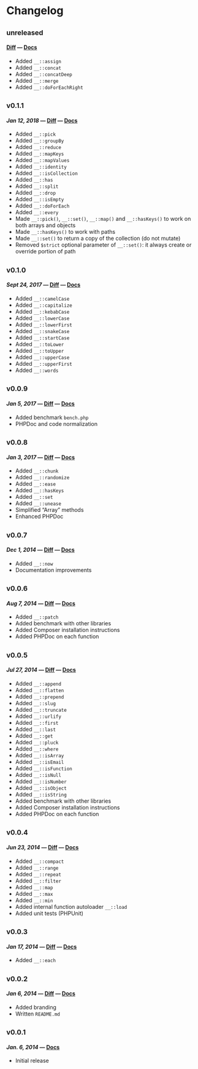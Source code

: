 # Changelog

## <sub>unreleased</sub>
#### [Diff](https://github.com/maciejczyzewski/bottomline/compare/0.1.1...master) — [Docs](https://github.com/maciejczyzewski/bottomline/blob/master/README.md)
* Added `__::assign`
* Added `__::concat`
* Added `__::concatDeep`
* Added `__::merge`
* Added `__::doForEachRight`

## <sub>v0.1.1</sub>
#### _Jan 12, 2018_ — [Diff](https://github.com/maciejczyzewski/bottomline/compare/0.1.0...0.1.1) — [Docs](https://github.com/maciejczyzewski/bottomline/blob/0.1.1/README.md)

* Added `__::pick`
* Added `__::groupBy`
* Added `__::reduce`
* Added `__::mapKeys`
* Added `__::mapValues`
* Added `__::identity`
* Added `__::isCollection`
* Added `__::has`
* Added `__::split`
* Added `__::drop`
* Added `__::isEmpty`
* Added `__::doForEach`
* Added `__::every`
* Made `__::pick()`, `__::set()`, `__::map()` and `__::hasKeys()` to work on both arrays and objects
* Made `__::hasKeys()` to work with paths
* Made `__::set()` to return a copy of the collection (do not mutate)
* Removed `$strict` optional parameter of `__::set()`: it always create or override portion of path

## <sub>v0.1.0</sub>
#### _Sept 24, 2017_ — [Diff](https://github.com/maciejczyzewski/bottomline/compare/0.0.9...0.1.0) — [Docs](https://github.com/maciejczyzewski/bottomline/blob/0.1.0/README.md)

* Added `__::camelCase`
* Added `__::capitalize`
* Added `__::kebabCase`
* Added `__::lowerCase`
* Added `__::lowerFirst`
* Added `__::snakeCase`
* Added `__::startCase`
* Added `__::toLower`
* Added `__::toUpper`
* Added `__::upperCase`
* Added `__::upperFirst`
* Added `__::words`

## <sub>v0.0.9</sub>
#### _Jan 5, 2017_ — [Diff](https://github.com/maciejczyzewski/bottomline/compare/0.0.8...0.0.9) — [Docs](https://github.com/maciejczyzewski/bottomline/blob/0.0.9/README.md)

* Added benchmark `bench.php`
* PHPDoc and code normalization

## <sub>v0.0.8</sub>
#### _Jan 3, 2017_ — [Diff](https://github.com/maciejczyzewski/bottomline/compare/0.0.7...0.0.8) — [Docs](https://github.com/maciejczyzewski/bottomline/blob/0.0.8/README.md)

* Added `__::chunk`
* Added `__::randomize`
* Added `__::ease`
* Added `__::hasKeys`
* Added `__::set`
* Added `__::unease`
* Simplified “Array” methods
* Enhanced PHPDoc

## <sub>v0.0.7</sub>
#### _Dec 1, 2014_ — [Diff](https://github.com/maciejczyzewski/bottomline/compare/0.0.6...0.0.7) — [Docs](https://github.com/maciejczyzewski/bottomline/blob/0.0.7/README.md)

* Added `__::now`
* Documentation improvements

## <sub>v0.0.6</sub>
#### _Aug 7, 2014_ — [Diff](https://github.com/maciejczyzewski/bottomline/compare/0.0.5...0.0.6) — [Docs](https://github.com/maciejczyzewski/bottomline/blob/0.0.6/README.md)

* Added `__::patch`
* Added benchmark with other libraries
* Added Composer installation instructions
* Added PHPDoc on each function

## <sub>v0.0.5</sub>
#### _Jul 27, 2014_ — [Diff](https://github.com/maciejczyzewski/bottomline/compare/0.0.4...0.0.5) — [Docs](https://github.com/maciejczyzewski/bottomline/blob/0.0.5/README.md)

* Added `__::append`
* Added `__::flatten`
* Added `__::prepend`
* Added `__::slug`
* Added `__::truncate`
* Added `__::urlify`
* Added `__::first`
* Added `__::last`
* Added `__::get`
* Added `__::pluck`
* Added `__::where`
* Added `__::isArray`
* Added `__::isEmail`
* Added `__::isFunction`
* Added `__::isNull`
* Added `__::isNumber`
* Added `__::isObject`
* Added `__::isString`
* Added benchmark with other libraries
* Added Composer installation instructions
* Added PHPDoc on each function

## <sub>v0.0.4</sub>
#### _Jun 23, 2014_ — [Diff](https://github.com/maciejczyzewski/bottomline/compare/v0.0.3...0.0.4) — [Docs](https://github.com/maciejczyzewski/bottomline/blob/0.0.4/README.md)

* Added `__::compact`
* Added `__::range`
* Added `__::repeat`
* Added `__::filter`
* Added `__::map`
* Added `__::max`
* Added `__::min`
* Added internal function autoloader `__::load`
* Added unit tests (PHPUnit)

## <sub>v0.0.3</sub>
#### _Jan 17, 2014_ — [Diff](https://github.com/maciejczyzewski/bottomline/compare/v0.0.2...v0.0.3) — [Docs](https://github.com/maciejczyzewski/bottomline/blob/v0.0.3/README.md)

* Added `__::each`

## <sub>v0.0.2</sub>
#### _Jan 6, 2014_ — [Diff](https://github.com/maciejczyzewski/bottomline/compare/v0.0.1...v0.0.2) — [Docs](https://github.com/maciejczyzewski/bottomline/blob/v0.0.2/README.md)

 * Added branding
 * Written `README.md`

## <sub>v0.0.1</sub>
#### _Jan. 6, 2014_ — [Docs](https://github.com/maciejczyzewski/bottomline/blob/v0.0.1/README.md)

 * Initial release
